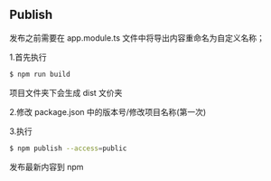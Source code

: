 ## Publish

发布之前需要在 app.module.ts 文件中将导出内容重命名为自定义名称；

1.首先执行

```bash
$ npm run build
```

项目文件夹下会生成 dist 文价夹

2.修改 package.json 中的版本号/修改项目名称(第一次)

3.执行

```bash
$ npm publish --access=public
```

发布最新内容到 npm
